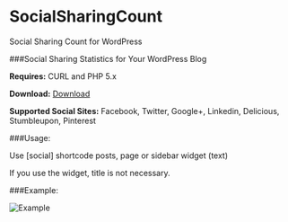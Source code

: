 SocialSharingCount
==================

Social Sharing Count for WordPress

###Social Sharing Statistics for Your WordPress Blog

**Requires:** CURL and PHP 5.x

**Download:** [Download](https://github.com/aligoren/SocialSharingCount/archive/master.zip)

**Supported Social Sites:** Facebook, Twitter, Google+, Linkedin, Delicious, Stumbleupon, Pinterest

###Usage:

Use [social] shortcode posts, page or sidebar widget (text)

If you use the widget, title is not necessary.

###Example:

![Example](https://raw.githubusercontent.com/aligoren/SocialSharingCount/master/social_counting.PNG)
